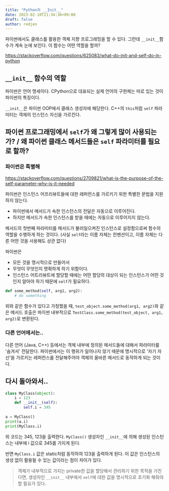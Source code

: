 ```yaml
---
title: "Python의 __Init__"
date: 2023-02-10T21:34:36+09:00
draft: false
author: redjen
---
```


파이썬에서도 클래스를 활용한 객체 지향 프로그래밍을 할 수 있다.
그런데 `__init__`함수가 계속 눈에 보인다. 이 함수는 어떤 역할을 할까?

https://stackoverflow.com/questions/625083/what-do-init-and-self-do-in-python

## `__init__` 함수의 역할

파이썬은 언어 명세이다. CPython으로 대표되는 실제 언어의 구현체는 따로 있는 것이 파이썬의 특징이다.

`__init__`은 파이썬 OOP에서 클래스 생성자에 해당한다.
C++의 `this`처럼 `self`  파라미터는 객체의 인스턴스 자신을 가르킨다.


## 파이썬 프로그래밍에서 `self`가 왜 그렇게 많이 사용되는가? / 왜 파이썬 클래스 메서드들은 `self` 파라미터를 필요로 할까?

### 파이썬은 특별해

https://stackoverflow.com/questions/2709821/what-is-the-purpose-of-the-self-parameter-why-is-it-needed

파이썬은 인스턴스 어프리뷰트들에 대한 레퍼런스를 가르키기 위한 특별한 문법을 지원하지 않는다. 

- 파이썬에서 메서드가 속한 인스턴스의 전달은 자동으로 이루어진다.
- 하지만 메서드가 속한 인스턴스를 받을 때에는 자동으로 이루어지지 않는다.

메서드의 첫번째 파라미터를 메서드가 불러일으켜진 인스턴스로 설정함으로써 함수의 역할을 수행하게 하는 것이다. (사실 `self`라는 이름 자체는 컨벤션이고, 이름 자체는 다른 어떤 것을 사용해도 상관 없다)

파이썬은
- 모든 것을 명시적으로 만들어서
- 무엇이 무엇인지 명확하게 하기 위함이다.
- 인스턴스 어트리뷰트에 할당할 때에는 어떤 할당의 대상이 되는 인스턴스가 어떤 것인지 알아야 하기 때문에 `self`가 필요하다.

```python
def some_method(self, arg1, arg2):
	# do something
```

위와 같은 함수가 있다고 가정했을 때, `test_object.some_method(arg1, arg2)`와 같은 메서드 호출은 파이썬 내부적으로 `TestClass.some_method(test_object, arg1, arg2)`로 변환된다.

### 다른 언어에서는..

다른 언어 (Java, C++) 등에서는 객체 내부에 정의된 메서드들에 대해서 파라미터를 '숨겨서' 전달한다.
파이썬에서는 이 행위가 일어나지 않기 때문에 명시적으로 '자기 자신'을 가르키는 레퍼런스를 전달해주어야 객체의 올바른 메서드로 동작하게 되는 것이다.

## 다시 돌아와서..

```python
class MyClass(object):
    i = 123
    def __init__(self):
        self.i = 345
     
a = MyClass()
print(a.i)
print(MyClass.i)
```

위 코드는 345, 123을 출력한다.
`MyClass()` 생성자인 `__init__`에 의해 생성된 인스턴스는 내부에 i 값으로 345를 가지게 된다.

반면 `MyClass.i` 값은 static처럼 동작하여 123을 출력하게 된다. 이 값은 인스턴스의 생성 없이 활용될 수 있는 값이라는 점이 차이가 있다.

> 객체가 내부적으로 가지는 private한 값을 할당해서 관리하기 위한 목적을 가진다면, 생성자인 `__init__` 내부에서 `self`에 대한 값을 명시적으로 초기화 해줘야 할 필요가 있다.
